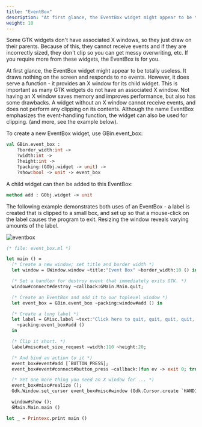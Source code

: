 ```yaml
---
title: "EventBox"
description: "At first glance, the EventBox widget might appear to be totally useless."
weight: 10
---
```


Some GTK widgets don't have associated X windows, so they just draw on their parents. Because of this, they cannot receive events and if they are incorrectly sized, they don't clip so you can get messy overwriting, etc. If you require more from these widgets, the EventBox is for you.

At first glance, the EventBox widget might appear to be totally useless.
It draws nothing on the screen and responds to no events. However, it does serve a function - it provides an X window for its child widget. This is important as many GTK widgets do not have an associated X window. Not having an X window saves memory and improves performance, but also has some drawbacks. A widget without an X window cannot receive events, and does not perform any clipping on its contents. Although the name EventBox emphasizes the event-handling function, the widget can also be used for clipping. (and more, see the example below).

To create a new EventBox widget, use GBin.event_box:
``` ocaml
val GBin.event_box :
	?border_width:int ->
	?width:int ->
	?height:int ->
	?packing:(GObj.widget -> unit) ->
	?show:bool -> unit -> event_box
```
A child widget can then be added to this EventBox:

``` ocaml
method add : GObj.widget -> unit
```
The following example demonstrates both uses of an EventBox - a label is created that is clipped to a small box, and set up so that a mouse-click on the label causes the program to exit. Resizing the window reveals varying amounts of the label.

![eventbox](../eventbox.jpg)

``` ocaml
(* file: event_box.ml *)

let main () =
  (* Create a new window; set title and border width *)
  let window = GWindow.window ~title:"Event Box" ~border_width:10 () in

  (* Set a handler for destroy event that immediately exits GTK. *)
  window#connect#destroy ~callback:GMain.Main.quit;

  (* Create an EventBox and add it to our toplevel window *)
  let event_box = GBin.event_box ~packing:window#add () in

  (* Create a long label *)
  let label = GMisc.label ~text:"Click here to quit, quit, quit, quit, quit"
    ~packing:event_box#add ()
  in

  (* Clip it short. *)
  label#misc#set_size_request ~width:110 ~height:20;

  (* And bind an action to it *)
  event_box#event#add [`BUTTON_PRESS];
  event_box#event#connect#button_press ~callback:(fun ev -> exit 0; true);

  (* Yet one more thing you need an X window for ... *)
  event_box#misc#realize ();
  Gdk.Window.set_cursor event_box#misc#window (Gdk.Cursor.create `HAND1);

  window#show ();
  GMain.Main.main ()

let _ = Printexc.print main ()
```
